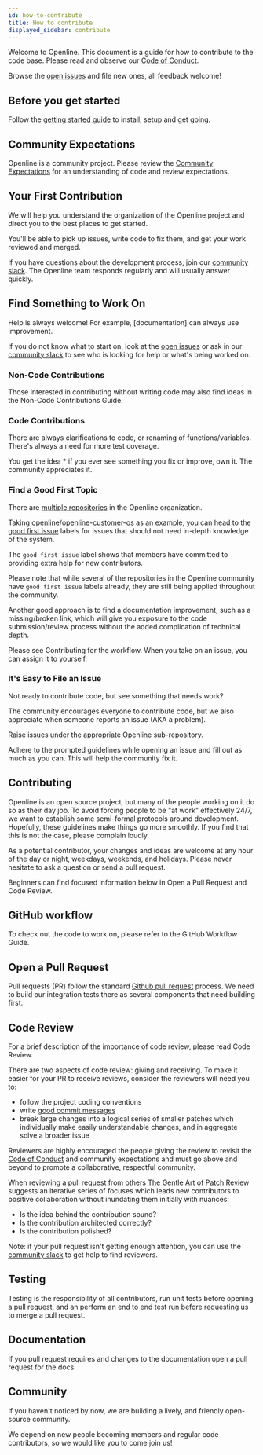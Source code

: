 ```yaml
---
id: how-to-contribute
title: How to contribute
displayed_sidebar: contribute
---
```


Welcome to Openline. This document is a guide for how to contribute to the code base. Please read and observe our [Code of Conduct][code_of_conduct].

Browse the [open issues][open_issues] and file new ones, all feedback welcome!

## Before you get started

Follow the [getting started guide][getting_started] to install, setup and get going.

## Community Expectations

Openline is a community project. Please review the [Community Expectations][expectations] for an understanding of code and review expectations.

## Your First Contribution

We will help you understand the organization of the Openline project and direct you to the best places to get started.

You'll be able to pick up issues, write code to fix them, and get your work reviewed and merged.

If you have questions about the development process, join our [community slack][slack].  The Openline team responds regularly and will usually answer quickly.

## Find Something to Work On

Help is always welcome! For example, [documentation] can always use improvement.

If you do not know what to start on, look at the [open issues][open_issues] or ask in our [community slack][slack] to see who is looking for help or what's being worked on.

### Non-Code Contributions

Those interested in contributing without writing code may also find ideas in the Non-Code Contributions Guide.

### Code Contributions

There are always clarifications to code, or renaming of functions/variables. There's always a need for more test coverage.

You get the idea * if you ever see something you fix or improve, own it. The community appreciates it.

### Find a Good First Topic

There are [multiple repositories][repos] in the Openline organization.

Taking [openline/openline-customer-os](https://github.com/openline-ai/openline-customer-os) as an example, you can head to the [good first issue](https://github.com/openline-ai/openline-customer-os/issues?q=is%3Aissue+is%3Aopen+label%3A%22good+first+issue%22) labels for issues that should not need in-depth knowledge of the system.

The `good first issue` label shows that members have committed to providing extra help for new contributors.

Please note that while several of the repositories in the Openline community have `good first issue` labels already, they are still being applied throughout the community.

Another good approach is to find a documentation improvement, such as a missing/broken link, which will give you exposure to the code submission/review process without the added complication of technical depth.

Please see Contributing for the workflow. When you take on an issue, you can assign it to yourself.

### It's Easy to File an Issue

Not ready to contribute code, but see something that needs work?

The community encourages everyone to contribute code, but we also appreciate when someone reports an issue (AKA a problem).

Raise issues under the appropriate Openline sub-repository. 

Adhere to the prompted guidelines while opening an issue and fill out as much as you can. This will help the community fix it.

## Contributing

Openline is an open source project, but many of the people working on it do so as their day job. To avoid forcing people to be "at work" effectively 24/7, we want to establish some semi-formal protocols around development. Hopefully, these guidelines make things go more smoothly. If you find that this is not the case, please complain loudly.

As a potential contributor, your changes and ideas are welcome at any hour of the day or night, weekdays, weekends, and holidays. Please never hesitate to ask a question or send a pull request.

Beginners can find focused information below in Open a Pull Request and Code Review.

## GitHub workflow

To check out the code to work on, please refer to the GitHub Workflow Guide.

## Open a Pull Request

Pull requests (PR) follow the standard [Github pull request](https://help.github.com/articles/about-pull-requests/) process. We need to build our integration tests there as several components that need building first.

## Code Review

For a brief description of the importance of code review, please read Code Review.  

There are two aspects of code review: giving and receiving.
To make it easier for your PR to receive reviews, consider the reviewers will need you to:

* follow the project coding conventions
* write [good commit messages](https://chris.beams.io/posts/git-commit/)
* break large changes into a logical series of smaller patches which individually make easily understandable changes, and in aggregate solve a broader issue

Reviewers are highly encouraged the people giving the review to revisit the [Code of Conduct][code_of_conduct] and community expectations and must go above and beyond to promote a collaborative, respectful community.

When reviewing a pull request from others [The Gentle Art of Patch Review](http://sage.thesharps.us/2014/09/01/the-gentle-art-of-patch-review/) suggests an iterative series of focuses which leads new contributors to positive collaboration without inundating them initially with nuances:

* Is the idea behind the contribution sound?
* Is the contribution architected correctly?
* Is the contribution polished?

Note: if your pull request isn't getting enough attention, you can use the [community slack][slack] to get help to find reviewers.

## Testing

Testing is the responsibility of all contributors, run unit tests before opening a pull request, and an perform an end to end test run before requesting us to merge a pull request.

## Documentation

If you pull request requires and changes to the documentation open a pull request for the docs.

## Community

If you haven't noticed by now, we are building a lively, and friendly open-source community.

We depend on new people becoming members and regular code contributors, so we would like you to come join us!

<!--- References -->

[code_of_conduct]: /docs/contribute/code-of-conduct/
[communication_discord]: <./>
[expectations]: <./>
[getting_started]: <./>
[open_issues]: https://github.com/openline-ai/openline-customer-os/issues
[slack]: https://join.slack.com/t/openline-ai/shared_invite/zt-1i6umaw6c-aaap4VwvGHeoJ1zz~ngCKQ
[repos]: https://github.com/openline-ai/
